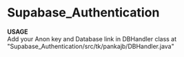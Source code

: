 # Supabase_Authentication


<strong>USAGE</strong> <br >
Add your Anon key and Database link in DBHandler class at "Supabase_Authentication/src/tk/pankajb/DBHandler.java"
